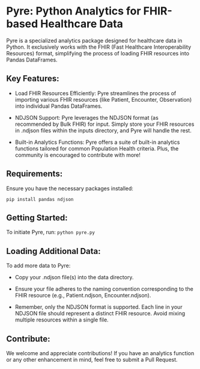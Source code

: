 # Pyre: Python Analytics for FHIR-based Healthcare Data
Pyre is a specialized analytics package designed for healthcare data in Python. It exclusively works with the FHIR (Fast Healthcare Interoperability Resources) format, simplifying the process of loading FHIR resources into Pandas DataFrames.

## Key Features:
- Load FHIR Resources Efficiently: Pyre streamlines the process of importing various FHIR resources (like Patient, Encounter, Observation) into individual Pandas DataFrames.

- NDJSON Support: Pyre leverages the NDJSON format (as recommended by Bulk FHIR) for input. Simply store your FHIR resources in .ndjson files within the inputs directory, and Pyre will handle the rest.

- Built-in Analytics Functions: Pyre offers a suite of built-in analytics functions tailored for common Population Health criteria. Plus, the community is encouraged to contribute with more!
## Requirements:
Ensure you have the necessary packages installed:

```pip install pandas ndjson```

## Getting Started:
To initiate Pyre, run:
```python pyre.py```

## Loading Additional Data:
To add more data to Pyre:

- Copy your .ndjson file(s) into the data directory.

- Ensure your file adheres to the naming convention corresponding to the FHIR resource (e.g., Patient.ndjson, Encounter.ndjson).

- Remember, only the NDJSON format is supported. Each line in your NDJSON file should represent a distinct FHIR resource. Avoid mixing multiple resources within a single file.

## Contribute:
We welcome and appreciate contributions! If you have an analytics function or any other enhancement in mind, feel free to submit a Pull Request.

